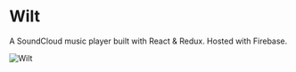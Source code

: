 # Wilt

A SoundCloud music player built with React & Redux. Hosted with Firebase.

![Wilt](https://firebasestorage.googleapis.com/v0/b/project-4767000521921178323.appspot.com/o/projects%2Fcerebro-bg.png?alt=media&token=478c0e67-51a6-4930-a6af-c6349479a1b5)
